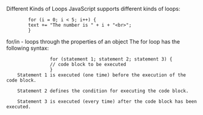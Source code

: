 Different Kinds of Loops
JavaScript supports different kinds of loops:

            for (i = 0; i < 5; i++) {
            text += "The number is " + i + "<br>";
            }


for/in - loops through the properties of an object
    The for loop has the following syntax:

                    for (statement 1; statement 2; statement 3) {
                    // code block to be executed
                    }
        Statement 1 is executed (one time) before the execution of the code block.

        Statement 2 defines the condition for executing the code block.

        Statement 3 is executed (every time) after the code block has been executed.

